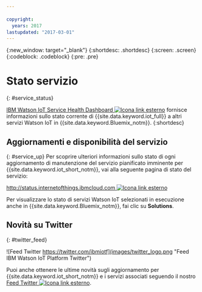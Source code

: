 ```yaml
---

copyright:
  years: 2017
lastupdated: "2017-03-01"
---
```


{:new_window: target="_blank"}
{:shortdesc: .shortdesc}
{:screen: .screen}
{:codeblock: .codeblock}
{:pre: .pre}

# Stato servizio
{: #service_status}

[IBM Watson IoT Service Health Dashboard ![Icona link esterno](../../icons/launch-glyph.svg "Icona link esterno")](https://status.internetofthings.ibmcloud.com) fornisce informazioni sullo stato corrente di {{site.data.keyword.iot_full}} a altri servizi Watson IoT in {{site.data.keyword.Bluemix_notm}}.
{:shortdesc}

## Aggiornamenti e disponibilità del servizio
{: #service_up}
Per scoprire ulteriori informazioni sullo stato di ogni aggiornamento di manutenzione del servizio pianificato imminente per {{site.data.keyword.iot_short_notm}}, vai alla seguente pagina di stato del servizio:

[http://status.internetofthings.ibmcloud.com ![Icona link esterno](../../icons/launch-glyph.svg "Icona link esterno")](http://status.internetofthings.ibmcloud.com)

Per visualizzare lo stato di servizi Watson IoT selezionati in esecuzione anche in {{site.data.keyword.Bluemix_notm}}, fai clic su **Solutions**.

## Novità su Twitter
{: #twitter_feed}

![Feed Twitter https://twitter.com/ibmiotf](images/twitter_logo.png "Feed IBM Watson IoT Platform Twitter")

Puoi anche ottenere le ultime novità sugli aggiornamento per {{site.data.keyword.iot_short_notm}} e i servizi associati seguendo il nostro [Feed Twitter ![Icona link esterno](../../icons/launch-glyph.svg "Icona link esterno")](https://twitter.com/ibmiotf).
